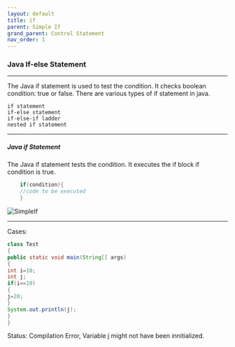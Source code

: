 ```yaml
---
layout: default
title: if
parent: Simple If
grand_parent: Control Statement
nav_order: 1
---
```

### Java If-else Statement

---------

The Java if statement is used to test the condition. It checks boolean condition: true or false. There are various types of if statement in java.

    if statement
    if-else statement
    if-else-if ladder
    nested if statement


-------

##### Java if Statement

The Java if statement tests the condition. It executes the if block if condition is true.

```java
    if(condition){  
    //code to be executed  
    }  
```

![SimpleIf](https://static.javatpoint.com/images/core/if1.png)

------


Cases:
```java
class Test
{
public static void main(String[] args)
{
int i=10;
int j;
if(i==10)
{
j=20;
}
System.out.println(j);
}
}
```

Status: Compilation Error, Variable j might not have been innitialized.
